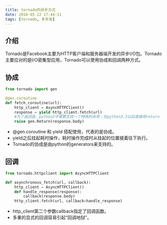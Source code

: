 ```yaml
---
title: tornado的异步方式
date: 2018-05-22 17:44:11
tags: [tornado, 多并发]
---
```


## 介绍
Tornado是Facebook主要为HTTP客户端和服务器端开发的异步I/O包。Tornado主要应对的是I/O密集型应用，Tornado可以使用协成和回调两种方式。

## 协成

```python
from tornado import gen

@gen.coroutine
def fetch_coroutine(url):
    http_client = AsyncHTTPClient()
    response = yield http_client.fetch(url)
    #为了返回值，python2中需要生成一个特殊的异常；在python3.3以后直接用return
    raise gen.Return(response.body)
```
* @gen.coroutine 和 yield 搭配使用，代表的是协成。
* yield之后挂起耗时操作，耗时操作完成时从挂起的位置接着往下执行。
* Tornado的协成是由python的generators来支持的。

## 回调

```python
from tornado.httpclient import AsyncHTTPClient

def asynchronous_fetch(url, callback):
    http_client = AsyncHTTPClient()
    def handle_response(response):
        callback(response.body)
    http_client.fetch(url, callback=handle_response)
```
* http_client第二个参数callback指定了回调函数。
* 多重的显式的回调容易引起“回调地狱”。
